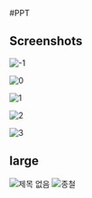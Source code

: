 #PPT

Screenshots
-----------
![-1](https://user-images.githubusercontent.com/57212041/70392947-67295f00-1a28-11ea-8df8-b0d953bf46df.png)

![0](https://user-images.githubusercontent.com/57212041/70392944-5d076080-1a28-11ea-9bd7-287898ca651e.png)

![1](https://user-images.githubusercontent.com/57212041/70392951-714b5d80-1a28-11ea-88d6-8217415e1a04.png)

![2](https://user-images.githubusercontent.com/57212041/70392955-77413e80-1a28-11ea-8771-fdb15adbc47c.png)

![3](https://user-images.githubusercontent.com/57212041/70393007-fd5d8500-1a28-11ea-889c-9d70eccc147a.png)

large
-----

![제목 없음](https://user-images.githubusercontent.com/57212041/70393082-00a54080-1a2a-11ea-9a87-f2105639d5ed.png)
![종철](https://user-images.githubusercontent.com/57212041/70393083-03079a80-1a2a-11ea-9973-cc9114178d9e.png)
<div>
  <img src="" alt="">
  <img src="" alt="">
  <img src="https://user-images.githubusercontent.com/45982757/70368758-44952a00-18f2-11ea-9efe-bd97939786bd.png" alt="">
</div>

